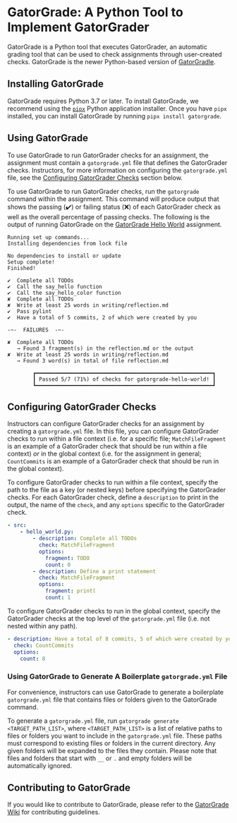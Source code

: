 # GatorGrade: A Python Tool to Implement GatorGrader 

GatorGrade is a Python tool that executes GatorGrader, an automatic grading tool
that can be used to check assignments through user-created checks. GatorGrade is
the newer Python-based version of
[GatorGradle](https://github.com/GatorEducator/gatorgradle/blob/master/README.md).

## Installing GatorGrade

GatorGrade requires Python 3.7 or later. To install GatorGrade, we recommend
using the [`pipx`](https://pypa.github.io/pipx/) Python application installer.
Once you have `pipx` installed, you can install GatorGrade by running
`pipx install gatorgrade`.

## Using GatorGrade

To use GatorGrade to run GatorGrader checks for an assignment, the assignment
must contain a `gatorgrade.yml` file that defines the GatorGrader checks.
Instructors, for more information on configuring the `gatorgrade.yml` file, see
the [Configuring GatorGrader Checks](#configuring-gatorgrader-checks) section
below.

To use GatorGrade to run GatorGrader checks, run the `gatorgrade` command within
the assignment. This command will produce output that shows the passing
(:heavy_check_mark:) or failing status (:x:) of each GatorGrader check as well
as the overall percentage of passing checks. The following is the output of
running GatorGrade on the [GatorGrade Hello
World](https://github.com/GatorEducator/gatorgrade-hello-world/tree/main)
assignment.

```console
Running set up commands...
Installing dependencies from lock file

No dependencies to install or update
Setup complete!
Finished!

✔  Complete all TODOs
✔  Call the say_hello function
✔  Call the say_hello_color function
✘  Complete all TODOs
✘  Write at least 25 words in writing/reflection.md
✔  Pass pylint
✔  Have a total of 5 commits, 2 of which were created by you

-~-  FAILURES  -~-

✘  Complete all TODOs
   → Found 3 fragment(s) in the reflection.md or the output
✘  Write at least 25 words in writing/reflection.md
   → Found 3 word(s) in total of file reflection.md

        ┏━━━━━━━━━━━━━━━━━━━━━━━━━━━━━━━━━━━━━━━━━━━━━━━━━━━━━━━━┓
        ┃ Passed 5/7 (71%) of checks for gatorgrade-hello-world! ┃
        ┗━━━━━━━━━━━━━━━━━━━━━━━━━━━━━━━━━━━━━━━━━━━━━━━━━━━━━━━━┛
```

## Configuring GatorGrader Checks

Instructors can configure GatorGrader checks for an assignment by creating a
`gatorgrade.yml` file. In this file, you can configure GatorGrader checks to run
within a file context (i.e. for a specific file; `MatchFileFragment` is an
example of a GatorGrader check that should be run within a file context) _or_ in
the global context (i.e. for the assignment in general; `CountCommits` is an
example of a GatorGrader check that should be run in the global context).

To configure GatorGrader checks to run within a file context, specify the path
to the file as a key (or nested keys) before specifying the GatorGrader checks.
For each GatorGrader check, define a `description` to print in the
output, the name of the `check`, and any `options` specific to the GatorGrader check.

```yml
- src:
    - hello_world.py:
        - description: Complete all TODOs
          check: MatchFileFragment
          options:
            fragment: TODO
            count: 0
        - description: Define a print statement
          check: MatchFileFragment
          options:
            fragment: print(
            count: 1
```

To configure GatorGrader checks to run in the global context, specify the
GatorGrader checks at the top level of the `gatorgrade.yml` file (i.e. not
nested within any path).

```yml
- description: Have a total of 8 commits, 5 of which were created by you
  check: CountCommits
  options:
    count: 8
```

### Using GatorGrade to Generate A Boilerplate `gatorgrade.yml` File

For convenience, instructors can use GatorGrade to generate a boilerplate
`gatorgrade.yml` file that contains files or folders given to the GatorGrade command.

To generate a `gatorgrade.yml` file, run `gatorgrade generate <TARGET_PATH_LIST>`,
where `<TARGET_PATH_LIST>` is a list of relative paths to files or folders you
want to include in the `gatorgrade.yml` file. These paths must correspond to
existing files or folders in the current directory. Any given folders will be
expanded to the files they contain. Please note that files and folders that
start with `__` or `.` and empty folders will be automatically ignored.

## Contributing to GatorGrade

If you would like to contribute to GatorGrade, please refer to the [GatorGrade
Wiki](https://github.com/GatorEducator/gatorgrade/wiki/Contributing-Guidelines)
for contributing guidelines.
